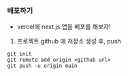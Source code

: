 ### 배포하기

- vercel에 next.js 앱을 배포를 해보자!

1. 프로젝트 github 에 저장소 생성 후, push

```
git init
git remote add origin <github url>
git push -u origin main
```
